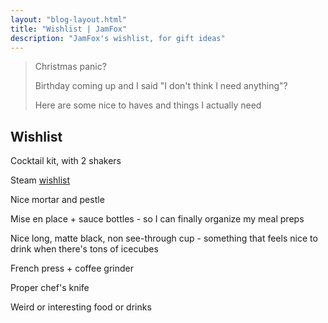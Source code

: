 ```yaml
---
layout: "blog-layout.html"
title: "Wishlist | JamFox"
description: "JamFox's wishlist, for gift ideas"
---
```


> Christmas panic?
>
> Birthday coming up and I said "I don't think I need anything"?
>
> Here are some nice to haves and things I actually need

## Wishlist

Cocktail kit, with 2 shakers

Steam [wishlist](https://store.steampowered.com/wishlist/id/JamFox/)

Nice mortar and pestle

Mise en place + sauce bottles - so I can finally organize my meal preps

Nice long, matte black, non see-through cup - something that feels nice to drink when there's tons of icecubes

French press + coffee grinder

Proper chef's knife

Weird or interesting food or drinks
